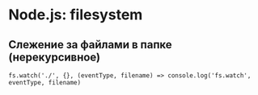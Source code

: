 # Node.js: filesystem

## Слежение за файлами в папке (нерекурсивное)

```
fs.watch('./', {}, (eventType, filename) => console.log('fs.watch', eventType, filename)
```
